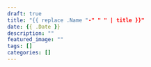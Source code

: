 ```yaml
---
draft: true
title: "{{ replace .Name "-" " " | title }}"
date: {{ .Date }}
description: ""
featured_image: ""
tags: []
categories: []
---
```


